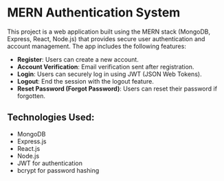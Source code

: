 # MERN Authentication System

This project is a web application built using the MERN stack (MongoDB, Express, React, Node.js) that provides secure user authentication and account management. The app includes the following features:

- **Register**: Users can create a new account.
- **Account Verification**: Email verification sent after registration.
- **Login**: Users can securely log in using JWT (JSON Web Tokens).
- **Logout**: End the session with the logout feature.
- **Reset Password (Forgot Password)**: Users can reset their password if forgotten.

## Technologies Used:

- MongoDB
- Express.js
- React.js
- Node.js
- JWT for authentication
- bcrypt for password hashing
